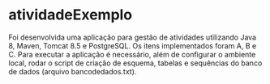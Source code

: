 # atividadeExemplo

Foi desenvolvida uma aplicação para gestão de atividades utilizando Java 8, Maven, Tomcat 8.5 e PostgreSQL. Os itens implementados foram A, B e C. Para executar a aplicação é necessário, além de configurar o ambiente local, rodar o script de criação de esquema, tabelas e sequências do banco de dados (arquivo bancodedados.txt).
